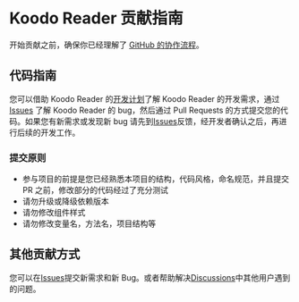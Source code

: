 # Koodo Reader 贡献指南

开始贡献之前，确保你已经理解了 [GitHub 的协作流程](https://guides.github.com/introduction/flow/)。

## 代码指南

您可以借助 Koodo Reader 的[开发计划](https://www.notion.so/troyeguo/215baeda57804fd29dbb0e91d1e6a021?v=360c00183d944b598668f34c255edfd7)了解 Koodo Reader 的开发需求，通过 [Issues](https://github.com/troyeguo/koodo-reader/issues) 了解 Koodo Reader 的 bug，然后通过 Pull Requests 的方式提交您的代码。如果您有新需求或发现新 bug 请先到[Issues](https://github.com/troyeguo/koodo-reader/issues)反馈，经开发者确认之后，再进行后续的开发工作。

### 提交原则

- 参与项目的前提是您已经熟悉本项目的结构，代码风格，命名规范，并且提交 PR 之前，修改部分的代码经过了充分测试
- 请勿升级或降级依赖版本
- 请勿修改组件样式
- 请勿修改变量名，方法名，项目结构等

## 其他贡献方式

您可以在[Issues](https://github.com/troyeguo/koodo-reader/issues)提交新需求和新 Bug。或者帮助解决[Discussions](https://github.com/troyeguo/koodo-reader/discussions)中其他用户遇到的问题。

